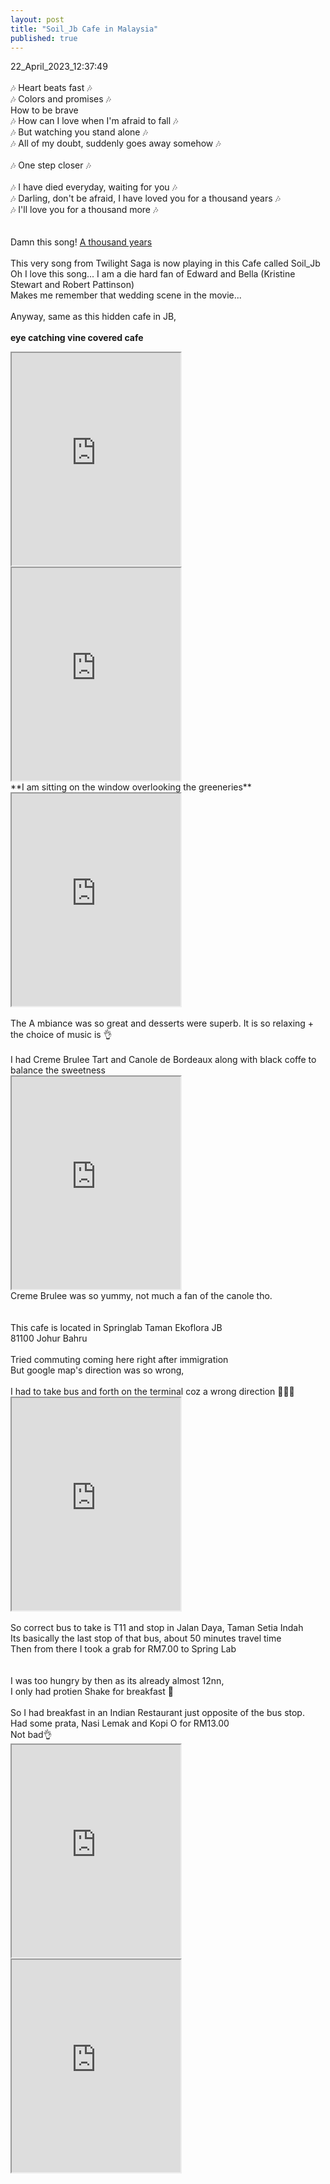 ```yaml
---
layout: post
title: "Soil_Jb Cafe in Malaysia"
published: true
---
```

22_April_2023_12:37:49
<br>
<br>
🎶 Heart beats fast 🎶
<br>
🎶 Colors and promises 🎶
<br>
How to be brave
<br>
🎶 How can I love when I'm afraid to fall 🎶
<br>
🎶 But watching you stand alone 🎶
<br>
🎶 All of my doubt, suddenly goes away somehow 🎶
<br>
<br>
🎶 One step closer 🎶
<br>
<br>
🎶 I have died everyday, waiting for you 🎶
<br>
🎶 Darling, don't be afraid, I have loved you for a thousand years 🎶
<br>
🎶 I'll love you for a thousand more 🎶
<br>
<br>
<br>
Damn this song! [A thousand years](https://www.lyrics.com/lyric/28835976/Christina+Perri)
<br>
<br>
This very song from Twilight Saga is now playing in this Cafe called Soil_Jb 
<br>
Oh I love this song... I am a die hard fan of Edward and Bella (Kristine Stewart and Robert Pattinson)
<br>
Makes me remember that wedding scene in the movie...
<br>
<br>
Anyway, same as this hidden cafe in JB,
<br>
<br>
**eye catching vine covered cafe**
<iframe src="https://drive.google.com/file/d/1TG7iFCVGjRevRsp1lByQelYLHVAPrkTQ/preview" width="270" height="340" allow="autoplay"></iframe>
<iframe src="https://drive.google.com/file/d/1Yezlm5qYmzgMmfT4K5-K8dvTXKBzeGw0/preview" width="270" height="340" allow="autoplay"></iframe>
<br>
**I am sitting on the window overlooking the greeneries**
<iframe src="https://drive.google.com/file/d/1kQ-MC0ROZ1VLzVixWL0emjN8XIR-XXVm/preview" width="270" height="340" allow="autoplay"></iframe>
<br>
<br>
The A mbiance was so great and desserts were superb. It is so relaxing + the choice of music is 👌
<br>
<br>
I had Creme Brulee Tart and Canole de Bordeaux along with black coffe to balance the sweetness
<br>
<iframe src="https://drive.google.com/file/d/1XyztAn2iNGLaBBWuvINYXIqUz_V9XZwU/preview" width="270" height="340" allow="autoplay"></iframe>
<br>
Creme Brulee was so yummy, not much a fan of the canole tho.
<br>
<br>
<br>
This cafe is located in Springlab Taman Ekoflora JB
<br>
81100 Johur Bahru
<br>
<br>
Tried commuting coming here right after immigration
<br>
But google map's direction was so wrong,
<br>
<br>
I had to take bus and forth on the terminal coz a wrong direction 🤦🏻‍♀️
<br>
<iframe src="https://drive.google.com/file/d/1oSOGhOsT7YkHDvtOrmuFPUEn0kX9fGrU/preview" width="270" height="340" allow="autoplay"></iframe>
<br>
<br>
So correct bus to take is T11 and stop in Jalan Daya, Taman Setia Indah
<br>
Its basically the last stop of that bus, about 50 minutes travel time
<br>
Then from there I took a grab for RM7.00 to Spring Lab
<br>
<br>
<br>
I was too hungry by then as its already almost 12nn,
<br>
I only had protien Shake for breakfast 😬
<br>
<br>
So I had breakfast in an Indian Restaurant just opposite of the bus stop.
<br>
Had some prata, Nasi Lemak and Kopi O for RM13.00
<br>
Not bad👌
<br>
<iframe src="https://drive.google.com/file/d/1XsWkBTWaZkGdIDod2DaTIbJCsQfz3sNq/preview" width="270" height="340" allow="autoplay"></iframe>
<iframe src="https://drive.google.com/file/d/1JKiGbF7efv88tFEeE-Z9y8U0ycI9XZgS/preview" width="270" height="340" allow="autoplay"></iframe>
<br>
<br>







